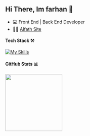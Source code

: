 ## Hi There, Im farhan 👋

- 💻 Front End | Back End Developer
- 🧑‍💻 [Alfath Site](https://alfath-one.vercel.app)

#### Tech Stack ⚒️

[![My Skills](https://skillicons.dev/icons?i=js,html,css,php,vue,nuxt,react,next,laravel,express,tailwind,bootstrap,ts,nodejs,jquery,pinia,svelte,mysql)](https://skillicons.dev)

#### GitHub Stats 📊

<img height="180em" src="https://github-readme-stats-eight-theta.vercel.app/api?username=aalfath7&show_icons=true&theme=algolia&include_all_commits=true&count_private=true"/>
<!-- <img height="180em" src="https://github-readme-stats-eight-theta.vercel.app/api/top-langs/?username=aalfath7&layout=compact&langs_count=8&theme=algolia"/> -->

